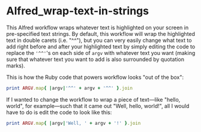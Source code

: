 # Alfred_wrap-text-in-strings
This Alfred workflow wraps whatever text is highlighted on your screen in pre-specified text strings. By default, this workflow will wrap the highlighted text in double carets (i.e. "^^"), but you can very easily change what text to add right before and after your highlighted text by simply editing the code to replace the `'^^'`'s on each side of `argv` with whatever text you want (making sure that whatever text you want to add is also surrounded by quotation marks).

This is how the Ruby code that powers workflow looks "out of the box":
```ruby
print ARGV.map{ |argv|'^^' + argv + '^^' }.join
```

If I wanted to change the workflow to wrap a piece of text—like "hello, world", for example—such that it came out "Well, hello, world!", all I would have to do is edit the code to look like this:

```ruby
print ARGV.map{ |argv|'Well, ' + argv + '!' }.join
```
